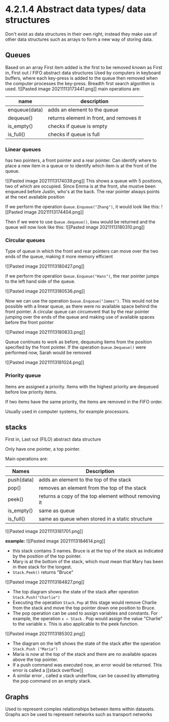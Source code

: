 # 4.2.1.4 Abstract data types/ data structures
Don't exist as data structures in their own right, instead they make use of other data structures such as arrays to form a new way of storing data.

## Queues
Based on an array 
First item added is the first to be removed
known as First in, First out / FIFO abstract data structures
Used by computers in keyboard buffers,  where each key-press is added to the queue then removed when the computer processes the key-press. 
Breadth first search algorithm is used.
![[Pasted image 20211113173441.png]]
main operations are:

| name          | description                              |
| ------------- | ---------------------------------------- |
| enqueue(data) | adds an element to the queue             |
| dequeue()     | returns element in front, and removes it |
| is_empty()    | checks if queue is empty                 |
| is_full()     | checks if queue is full                  |

### Linear queues
has two pointers, a front pointer and a rear pointer.
Can identify where to place a new item in a queue or to identify which item is at the front of the queue.

![[Pasted image 20211113174039.png]]
This shows a queue with 5 positions, two of which are occupied. Since Emma is at the front, she mustve been enqueued before Justin, who's at the back. The rear pointer always points at the next available position

If we perform the operation `Queue.Enqueue("Zhang")`, it would look like this:
![[Pasted image 20211113174404.png]]

Then if we were to use `Queue.dequeue()`, `Emma` would be returned and the queue will now look like this:
![[Pasted image 20211113180310.png]]

### Circular queues
Type of queue in which the front and rear pointers can move over the two ends of the queue, making it more memory efficient

![[Pasted image 20211113180427.png]]

if we perform the operation `Queue.Enqueue("Hans")`, the rear pointer jumps to the left hand side of the queue.

![[Pasted image 20211113180536.png]]

Now we can use the operation `Queue.Enqueue("James")`. This would not be possible with a linear queue, as there were no available space behind the front pointer. 
A circular queue can circumvent that by the rear pointer jumping over the ends of the queue and making use of available spaces before the front pointer

![[Pasted image 20211113180833.png]]

Queue continues to work as before, dequeuing items from the position specified by the front pointer. If the operation `Queue.Dequeue()` were performed now, Sarah would be removed

![[Pasted image 20211113181024.png]]

### Priority queue
Items are assigned a priority. Items with the highest priority are dequeued before low priority items. 

If two items have the same priority, the items are removed in the FIFO order.

Usually used in computer systems, for example processors.

## stacks
First in, Last out (FILO) abstract data structure

Only have one pointer, a top pointer.

Main operations are:

| Names      | Description                                           |
| ---------- | ----------------------------------------------------- |
| push(data) | adds an element to the top of the stack               |
| pop()      | removes an element from the top of the stack          |
| peek()     | returns a copy of the top element without removing it |
| is_empty() | same as queue                                         |
| is_full()  | same as queue when stored in a static structure       |


![[Pasted image 20211113181701.png]]

**example:**
![[Pasted image 20211113184614.png]]
- this stack contains 3 names. Bruce is at the top of the stack as indicated by the position of the top pointer.
- Mary is at the bottom of the stack, which must mean that Mary has been in thee stack for the longest.
- `Stack.Peek()` returns "Bruce" 

![[Pasted image 20211113184827.png]]

- The top diagram shows the state of the stack after operation `Stack.Push("Charlie")`
- Executing the operation `Stack.Pop` at this stage would remove Charlie from the stack and move the top pointer down one position to Bruce.
- The pop operation can be used to assign variables and constants. For example, the operation `x ← Stack` . Pop would assign the value "Charlie" to the variable x. This is also applicable to the peek function.

![[Pasted image 20211113185302.png]]

- The diagram on the left shows the state of the stack after the operation `Stack.Push ("Maria")`
- Maria is now at the top of the stack and there are no available spaces above the top pointer.
- If a push command was executed now, an error would be returned. This error is called a [[stack overflow]]
- A similar error , called a stack underflow, can be caused by attempting the pop command on an empty stack.

## Graphs
Used to represent complex relationships between items within datasets. Graphs acn be used to represent networks such as transport networks

